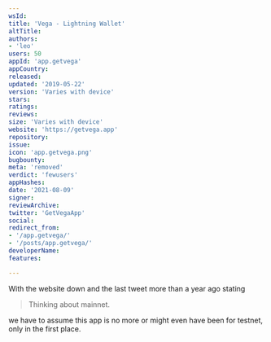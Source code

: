 ```yaml
---
wsId: 
title: 'Vega - Lightning Wallet'
altTitle: 
authors:
- 'leo'
users: 50
appId: 'app.getvega'
appCountry: 
released: 
updated: '2019-05-22'
version: 'Varies with device'
stars: 
ratings: 
reviews: 
size: 'Varies with device'
website: 'https://getvega.app'
repository: 
issue: 
icon: 'app.getvega.png'
bugbounty: 
meta: 'removed'
verdict: 'fewusers'
appHashes: 
date: '2021-08-09'
signer: 
reviewArchive: 
twitter: 'GetVegaApp'
social: 
redirect_from:
- '/app.getvega/'
- '/posts/app.getvega/'
developerName: 
features: 

---
```


With the website down and the last tweet more than a year ago stating

> Thinking about mainnet.

we have to assume this app is no more or might even have been for testnet, only
in the first place.